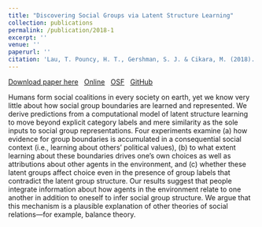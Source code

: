 ```yaml
---
title: "Discovering Social Groups via Latent Structure Learning"
collection: publications
permalink: /publication/2018-1
excerpt: ''
venue: ''
paperurl: ''
citation: 'Lau, T. Pouncy, H. T., Gershman, S. J. & Cikara, M. (2018). Discovering Social Groups via Latent Structure Learning. <i>Journal of Experimental Psychology: General, 147</i>(12). 1881-1891.'
---
```

[Download paper here](http://tlau1860.github.io/files/LauPouncyGershmanCikara2018.pdf)
  [Online](http://psycnet.apa.org/record/2018-47567-001)
  [OSF](https://osf.io/ay8kg/)
  [GitHub](https://github.com/tlau1860/GroupRepTask)

Humans form social coalitions in every society on earth, yet we know very little about how social group boundaries are learned and represented. We derive predictions from a computational model of latent structure learning to move beyond explicit category labels and mere similarity as the sole inputs to social group representations. Four experiments examine (a) how evidence for group boundaries is accumulated in a consequential social context (i.e., learning about others’ political values), (b) to what extent learning about these boundaries drives one’s own choices as well as attributions about other agents in the environment, and (c) whether these latent groups affect choice even in the presence of group labels that contradict the latent group structure. Our results suggest that people integrate information about how agents in the environment relate to one another in addition to oneself to infer social group structure. We argue that this mechanism is a plausible explanation of other theories of social relations—for example, balance theory.